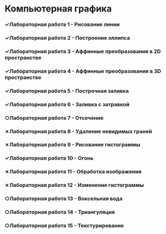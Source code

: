 # Компьютерная графика
### ✓Лабораторная работа 1 - Рисование линии
### ✓Лабораторная работа 2 - Построение эллипса
### ✓Лабораторная работа 3 - Аффинные преобразования в 2D пространстве
### ✓Лабораторная работа 4 - Аффинные преобразования в 3D пространстве
### ✓Лабораторная работа 5 - Построчная заливка
### ✓Лабораторная работа 6 - Заливка с затравкой
### ○Лабораторная работа 7 - Отсечение
### ✗Лабораторная работа 8 - Удаление невидимых граней
### ✗Лабораторная работа 9 - Рисование гистограммы
### ✓Лабораторная работа 10 - Огонь
### ✗Лабораторная работа 11 - Обработка изображения
### ✗Лабораторная работа 12 - Изменение гистограммы
### ○Лабораторная работа 13 - Воксельная вода
### ○Лабораторная работа 14 - Триангуляция
### ○Лабораторная работа 15 - Текстурирование
